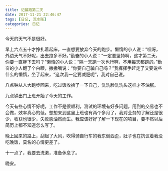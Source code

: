 ```yaml
---
title: 记晨跑第二天
date: 2017-11-21 22:46:47
tags: [日记, 流水账]
categories: 日记
---
```


今天的天气不是很好。

早上六点五十才挣扎着起床，一直想要放弃今天的跑步。懒惰的小人说：“哎呀，外边天气不好呢，出去跑多不好。”勤奋的小人说：“一定要坚持啊，这才第二天，你要一直胖下去吗？”懒惰的小人说：“隔一天跑一次也行啊，不用每天都跑的。”勤奋的小人翻了个白眼，撇撇嘴说：“你要自己骗自己吗？”我挥挥手赶走了又要说些什么的懒惰，坐了起来，“这次我一定要减肥呢”，我对自己说。

八点钟从人大跑步回来，吃过饭收拾了一下自己，洗洗脸洗洗头这样才不油腻。

九点钟出门上班开始了今天的工作。

今天有些心情不好呢，工作不是很顺利，测试的环境有好多问题，用到的交易也不会做，效率真心的低。想想来到这里上班也有两个多月了，我对业务的了解还是很少，收获也很少，失败感油然而生。我应该好好了解一下现在的项目，要不然以后简历上都不知道怎么写了。

晚上回来的路上，刮起了大风，吹得骑自行车的我东倒西歪，肚子也在抗议着我没吃晚饭，莫名的心情更差了。

十一点了，我要去洗漱，准备休息了。

晚安。